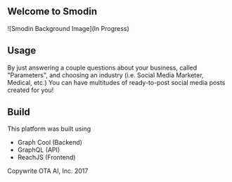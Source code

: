 ## Welcome to Smodin
![Smodin Background Image](In Progress)

## Usage
By just answering a couple questions about your business, called "Parameters", and choosing an industry (i.e. Social Media Marketer, Medical, etc.) You can have multitudes of ready-to-post social media posts created for you!

## Build
This platform was built using
- Graph Cool (Backend)
- GraphQL (API)
- ReachJS (Frontend)

Copywrite  OTA AI, Inc. 2017
